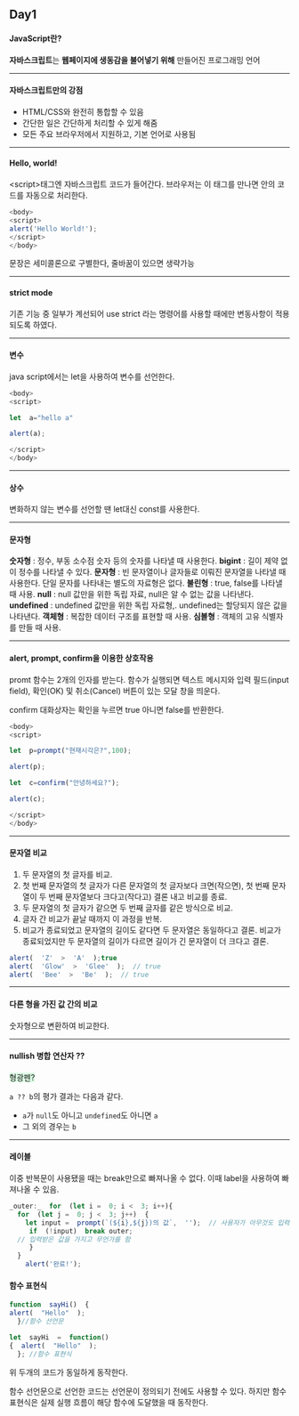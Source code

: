 ﻿## Day1

#### JavaScript란?

**자바스크립트**는 **웹페이지에 생동감을 불어넣기 위해** 만들어진 프로그래밍 언어

***

#### 자바스크립트만의 강점
>
-   HTML/CSS와 완전히 통합할 수 있음
-   간단한 일은 간단하게 처리할 수 있게 해줌
-   모든 주요 브라우저에서 지원하고, 기본 언어로 사용됨
***
#### Hello, world!
\<script>태그엔 자바스크립트 코드가 들어간다. 브라우저는 이 태그를 만나면 안의 코드를 자동으로 처리한다.

```javascript
<body>
<script>
alert('Hello World!');
</script>
</body>
```

문장은 세미콜론으로 구별한다, 줄바꿈이 있으면 생략가능
***
#### strict mode
기존 기능 중 일부가 계선되어 use strict 라는 명령어를 사용할 때에만 변동사항이 적용되도록 하였다.
***
#### 변수
java script에서는 let을 사용하여 변수를 선언한다.

```javascript
<body>
<script>

let  a="hello a"

alert(a);

</script>
</body>
```
***
#### 상수
변화하지 않는 변수를 선언할 땐 let대신 const를 사용한다.
***
#### 문자형
**숫자형** : 정수, 부동 소수점 숫자 등의 숫자를 나타낼 때 사용한다.
**bigint** :  길이 제약 없이 정수를 나타낼 수 있다.
**문자형** : 빈 문자열이나 글자들로 이뤄진 문자열을 나타낼 때 사용한다. 단일 문자를 나타내는 별도의 자료형은 없다.
**불린형** : true, false를 나타낼 때 사용.
**null** : null 값만을 위한 독립 자료, null은 알 수 없는 값을 나타낸다.
**undefined** : undefined 값만을 위한 독립 자료형,. undefined는 할당되지 않은 값을 나타낸다.
**객체형** : 복잡한 데이터 구조를 표현할 때 사용.
**심볼형** : 객체의 고유 식별자를 만들 때 사용.
***
#### alert, prompt, confirm을 이용한 상호작용
promt 함수는 2개의 인자를 받는다.  함수가 실행되면 텍스트 메시지와 입력 필드(input field), 확인(OK) 및 취소(Cancel) 버튼이 있는 모달 창을 띄운다.

confirm 대화상자는 확인을 누르면 true 아니면 false를 반환한다.

```javascript
<body>
<script>

let  p=prompt("현재시각은?",100);

alert(p);  

let  c=confirm("안녕하세요?");

alert(c);

</script>
</body>
```
***
#### 문자열 비교
1.  두 문자열의 첫 글자를 비교.
2.  첫 번째 문자열의 첫 글자가 다른 문자열의 첫 글자보다 크면(작으면), 첫 번째 문자열이 두 번째 문자열보다 크다고(작다고) 결론 내고 비교를 종료.
3.  두 문자열의 첫 글자가 같으면 두 번째 글자를 같은 방식으로 비교.
4.  글자 간 비교가 끝날 때까지 이 과정을 반복.
5.  비교가 종료되었고 문자열의 길이도 같다면 두 문자열은 동일하다고 결론. 비교가 종료되었지만 두 문자열의 길이가 다르면 길이가 긴 문자열이 더 크다고 결론.

```javascript
alert(  'Z'  >  'A'  );true
alert(  'Glow'  >  'Glee'  );  // true  
alert(  'Bee'  >  'Be'  );  // true
```

***
#### 다른 형을 가진 값 간의 비교
숫자형으로 변환하여 비교한다.


*** 
#### nullish 병합 연산자 ??

<span style='background-color: #dcffe4'>형광펜?</span>

`a ?? b`의 평가 결과는 다음과 같다.

-   `a`가  `null`도 아니고  `undefined`도 아니면  `a`
-   그 외의 경우는  `b`
***
#### 레이블

이중 반복문이 사용됐을 때는 break만으로 빠져나올 수 없다.
이때 label을 사용하여 빠져나올 수 있음.

```javascript
_outer:_  for  (let i =  0; i <  3; i++){
  for  (let j =  0; j <  3; j++)  {
    let input =  prompt(`(${i},${j})의 값`,  '');  // 사용자가 아무것도 입력하지 않거나 Cancel 버튼을 누르면 두 반복문 모두를 빠져나옵니다.  
     if  (!input)  break outer;   
  // 입력받은 값을 가지고 무언가를 함  
     }  
  }
    alert('완료!');
```

#### 함수 표현식

```javascript
function  sayHi()  {  
alert(  "Hello"  );
  }//함수 선언문

let  sayHi  =  function()  
{  alert(  "Hello"  );
  }; //함수 표현식
```
위 두개의 코드가 동일하게 동작한다.

함수 선언문으로 선언한 코드는 선언문이 정의되기 전에도 사용할 수 있다. 하지만 함수 표현식은 실제 실행 흐름이 해당 함수에 도달했을 때 동작한다.
